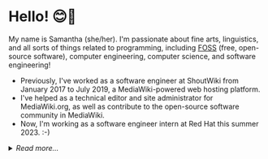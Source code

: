 # Hello! 😊👋

My name is Samantha (she/her). I'm passionate about fine arts, linguistics, and all sorts of things related to programming, including [FOSS](https://en.wikipedia.org/wiki/Free_and_open-source_software) (free, open-source software), computer engineering, computer science, and software engineering!

 - Previously, I've worked as a software engineer at ShoutWiki from January 2017 to July 2019, a MediaWiki-powered web hosting platform.
 - I've helped as a technical editor and site administrator for MediaWiki.org, as well as contribute to the open-source software community in MediaWiki.
 - Now, I'm working as a software engineer intern at Red Hat this summer 2023. :-)

<details>
 <summary><em>Read more…</em></summary>


## Software
> **Note**:
> Unless otherwise specified, I release all my software under the MIT license.
> - For software written in Rust, they're available under the dual Apache 2.0 & MIT license ([for compatibility](https://internals.rust-lang.org/t/rationale-of-apache-dual-licensing/8952/2)).
> - For MediaWiki extensions I create, they're available under the MIT license.
> - For MediaWiki extensions I contribute to, they're *generally* available under GNU General Public License v2.0 or later (per general guidelines of the MediaWiki community).

### Hackathons
 - [**HackSMU 2022**](https://github.com/neoncitylights/hacksmu-2022) (3rd Place Winner): Collaborated with [@hotchelle](https://github.com/hotchelle), [@notalfredo](https://github.com/notalfredo), and [@froggie4321](https://github.com/froggie4321) to create a cross-platform application (web and mobile) encouraging sustainability. 
 - [**HackUTA 2022**](https://github.com/neoncitylights/hackuta-2022) (4th Place Winner): Collaborated with [@chandrasd](https://github.com/chandrasd), [@hoaihdinh](https://github.com/hoaihdinh), and [@JaneIRL](https://github.com/JaneIRL) to create Datageddon, a dataset engine for machine learning engineers, researchers, and students.  and @neoncitylights. 
 - [**HackUTD 2022**](https://github.com/neoncitylights/hackutd-2022): Created Chromesthesia with [@JaneIRL](https://github.com/JaneIRL), [@notalfredo](https://github.com/notalfredo), and [@Gabe-GH](https://github.com/Gabe-GH), a web application that allows people to experience music with real-time audio-visuals.
 
### NPM (JS/TS) libraries
  - [`@neoncitylights/cli-help-parser`](https://github.com/neoncitylights/cli-help-parser): Tool to parse a CLI's help manual into a machine-readable AST for Fig
  - [`@neoncitylights/html-walker`](https://github.com/neoncitylights/ts-html-walker): TypeScript library to make walking through the DOM easier.
  - [`@neoncitylights/set-theory`](https://github.com/neoncitylights/ts-set-theory): Mathematical TS library for working with set theory 
  - [`@neoncitylights/scale`](https://github.com/neoncitylights/ts-scale): Mathematical TS library for working with scales, progressions, and series.
  - [`@neoncitylights/typed-css-utils`](https://github.com/neoncitylights/typed-css-utils): Improved TypeScript support for CSS and relevant APIs.
  - [`@neoncitylights/typed-http`](https://github.com/neoncitylights/typed-http): A TypeScript package that provides strongly typed HTTP header names. Supports the Fetch API, XmlHttpRequest, and the Node.js HTTP module with zero-runtime overhead. 
  - [`@neoncitylights/whatwg-infra`](https://github.com/neoncitylights/ts-whatwg-infra): TypeScript package implementing various Unicode-related algorithms from the WHATWG Infra Standard.

### Composer (PHP) libraries
  - [`neoncitylights/data-url`](https://github.com/neoncitylights/php-data-url): Library to parse data URLs, compliant to RFC 2397.
  - [`neoncitylights/media-type`](https://github.com/neoncitylights/php-media-type): Library to parse media types, compliant to WHATWG Mime Sniffing Standard and RFC 2045.
  - [`neoncitylights/mediawiki-docs`](https://github.com/neoncitylights/php-mediawiki-docs): Static analyis tool to generate documentation for MediaWiki symbols (currently supports hook listeners).

### Nuget (C#) libraries
  - [ContextualTime](https://github.com/neoncitylights/ContextualTime): NLP library in C# for understanding phrases related to date and time 
  - [GeoTime](https://github.com/neoncitylights/GeoTime): lightweight C# library for querying info of abbreviated timezones

### MediaWiki extensions and skins
> **Note**: The following software listed are ones I've contributed to, unless explicitly noted as created.
  - [StructuredNavigation](https://github.com/wikimedia/mediawiki-extensions-StructuredNavigation) (created): A MediaWiki extension that allows creating machine-readable navigation templates.
  - [Refreshed](https://www.mediawiki.org/wiki/Skin:Refreshed) (co-authored): Worked together with 9 other developers to create a clean, modern skin (originally created for Brickimedia)
  - [Cavendish](https://www.mediawiki.org/wiki/Skin:Cavendish): A port of a MediaWiki skin originally used by wiki.mozilla.org. Worked together with 2 other engineers to bring MediaWiki 1.35+ support.
  - [WebPlatform](https://www.mediawiki.org/wiki/Skin:WebPlatform): A port of a MediaWiki skin originally used by the discontinued WebPlatform.org project
  - [RegexBlock](https://github.com/wikimedia/mediawiki-extensions-RegexBlock): Adds a UI for blocking, viewing and unblocking user names and IP addresses using regular expressions
  - [SpamRegex](https://www.mediawiki.org/wiki/Extension:SpamRegex): Adds a UI for filtering unwanted content. Allows disabling from page content, edit summaries, and/or page move summaries
</details>
